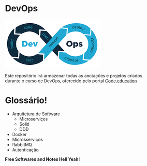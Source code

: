 # DevOps

[![DevOps](https://raw.githubusercontent.com/robertomorel/devopsnotesandprojects/master/devops.png)](#DevOps)

Este repositório irá armazenar todas as anotações e projetos criados durante o curso de DevOps, oferecido pelo portal [Code.education][Code Education]

# Glossário!

  - Arquitetura de Software
    - Microserviços
    - Solid
    - DDD
  - Docker
  - Microsserviços
  - RabbitMQ
  - Autenticação
  


**Free Softwares and Notes Hell Yeah!**

   [devops]: <https://https://github.com/robertomorel/devopsnotesandprojects>
   [git-repo-url]: <https://https://github.com/robertomorel/devopsnotesandprojects.git>
   [Code Education]: <https://portal.code.education/>
